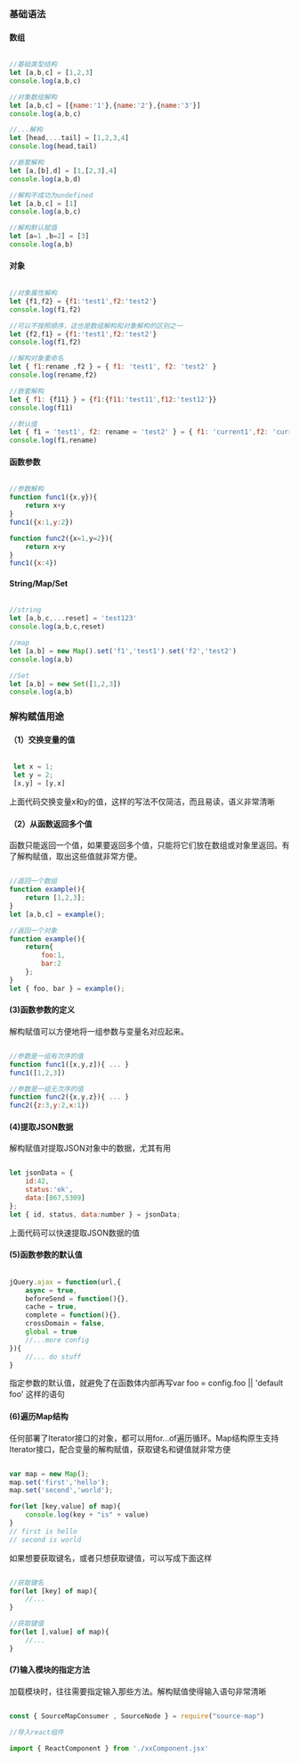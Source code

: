 ### 基础语法

#### 数组

```javascript

//基础类型结构
let [a,b,c] = [1,2,3]
console.log(a,b,c)

//对象数组解构
let [a,b,c] = [{name:'1'},{name:'2'},{name:'3'}]
console.log(a,b,c)

//...解构
let [head,...tail] = [1,2,3,4]
console.log(head,tail)

//嵌套解构
let [a,[b],d] = [1,[2,3],4]
console.log(a,b,d)

//解构不成功为undefined
let [a,b,c] = [1]
console.log(a,b,c)

//解构默认赋值
let [a=1 ,b=2] = [3]
console.log(a,b)

```

#### 对象

```javascript

//对象属性解构
let {f1,f2} = {f1:'test1',f2:'test2'}
console.log(f1,f2) 

//可以不按照顺序，这也是数组解构和对象解构的区别之一
let {f2,f1} = {f1:'test1',f2:'test2'}
console.log(f1,f2)

//解构对象重命名
let { f1:rename ,f2 } = { f1: 'test1', f2: 'test2' }
console.log(rename,f2)

//嵌套解构
let { f1: {f11} } = {f1:{f11:'test11',f12:'test12'}}
console.log(f11)

//默认值
let { f1 = 'test1', f2: rename = 'test2' } = { f1: 'current1',f2: 'current2' }
console.log(f1,rename)

```

#### 函数参数

```javascript

//参数解构
function func1({x,y}){
    return x+y
}
func1({x:1,y:2})

function func2({x=1,y=2}){
    return x+y
}
func1({x:4})

```

#### String/Map/Set

```javascript

//string
let [a,b,c,...reset] = 'test123'
console.log(a,b,c,reset)

//map
let [a,b] = new Map().set('f1','test1').set('f2','test2')
console.log(a,b)

//Set
let [a,b] = new Set([1,2,3])
console.log(a,b)

```

### 解构赋值用途

#### （1）交换变量的值

```javascript

 let x = 1;
 let y = 2;
 [x,y] = [y,x]

```

上面代码交换变量x和y的值，这样的写法不仅简洁，而且易读，语义非常清晰

#### （2）从函数返回多个值

函数只能返回一个值，如果要返回多个值，只能将它们放在数组或对象里返回。有了解构赋值，取出这些值就非常方便。

```javascript

//返回一个数组
function example(){
    return [1,2,3];
}
let [a,b,c] = example();

//返回一个对象
function example(){
    return{
        foo:1,
        bar:2
    };
}
let { foo, bar } = example();

```

#### (3)函数参数的定义

解构赋值可以方便地将一组参数与变量名对应起来。

```javascript

//参数是一组有次序的值
function func1([x,y,z]){ ... }
func1([1,2,3])

//参数是一组无次序的值
function func2({x,y,z}){ ... }
func2({z:3,y:2,x:1})

```

#### (4)提取JSON数据

解构赋值对提取JSON对象中的数据，尤其有用

```javascript

let jsonData = {
    id:42,
    status:'ok',
    data:[867,5309]
};
let { id, status, data:number } = jsonData;

```

上面代码可以快速提取JSON数据的值

#### (5)函数参数的默认值

```javascript

jQuery.ajax = function(url,{
    async = true,
    beforeSend = function(){},
    cache = true,
    complete = function(){},
    crossDomain = false,
    global = true
    //...more config
}){
    //... do stuff
}

```

指定参数的默认值，就避免了在函数体内部再写var foo = config.foo || 'default foo' 这样的语句

#### (6)遍历Map结构

任何部署了Iterator接口的对象，都可以用for...of遍历循环。Map结构原生支持Iterator接口，配合变量的解构赋值，获取键名和键值就非常方便

```javascript

var map = new Map();
map.set('first','hello');
map.set('second','world');

for(let [key,value] of map){
    console.log(key + "is" + value)
}
// first is hello
// second is world

```

如果想要获取键名，或者只想获取键值，可以写成下面这样

```javascript

//获取键名
for(let [key] of map){
    //...
}

//获取键值
for(let [,value] of map){
    //...
}

```

#### (7)输入模块的指定方法

加载模块时，往往需要指定输入那些方法。解构赋值使得输入语句非常清晰
```javascript

const { SourceMapConsumer , SourceNode } = require("source-map")

//导入react组件

import { ReactComponent } from './xxComponent.jsx'

```